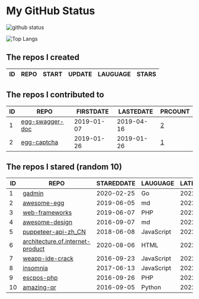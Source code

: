 # My GitHub Status

<img src="https://github-readme-stats-1.yihong0618.vercel.app/api?username=jc-lathander&show_icons=true&&&hide_title=true&count_private=true" alt="github status" />

![Top Langs](https://github-readme-stats-1.yihong0618.vercel.app/api/top-langs/?username=jc-lathander&layout=compact)

<!--START_SECTION:my_github-->
## The repos I created
| ID | REPO | START | UPDATE | LAUGUAGE | STARS |
|----|------|-------|--------|----------|-------|

## The repos I contributed to
| ID |                                REPO                                | FIRSTDATE  | LASTEDATE  |                                          PRCOUNT                                           |
|----|--------------------------------------------------------------------|------------|------------|--------------------------------------------------------------------------------------------|
|  1 | [egg-swagger-doc](https://github.com/Yanshijie-EL/egg-swagger-doc) | 2019-01-07 | 2019-04-16 | [2](https://github.com/Yanshijie-EL/egg-swagger-doc/pulls?q=is%3Apr+author%3Ajc-lathander) |
|  2 | [egg-captcha](https://github.com/Raoul1996/egg-captcha)            | 2019-01-26 | 2019-01-26 | [1](https://github.com/Raoul1996/egg-captcha/pulls?q=is%3Apr+author%3Ajc-lathander)        |

## The repos I stared (random 10)
| ID |                                                REPO                                                | STAREDDATE |  LAUGUAGE  | LATESTUPDATE |
|----|----------------------------------------------------------------------------------------------------|------------|------------|--------------|
|  1 | [gadmin](https://github.com/hailaz/gadmin)                                                         | 2020-02-25 | Go         | 2022-02-28   |
|  2 | [awesome-egg](https://github.com/eggjs/awesome-egg)                                                | 2019-06-05 | md         | 2022-03-10   |
|  3 | [web-frameworks](https://github.com/the-benchmarker/web-frameworks)                                | 2019-06-07 | PHP        | 2022-03-14   |
|  4 | [awesome-design](https://github.com/gztchan/awesome-design)                                        | 2016-09-07 | md         | 2022-03-14   |
|  5 | [puppeteer-api-zh_CN](https://github.com/zhaoqize/puppeteer-api-zh_CN)                             | 2018-06-08 | JavaScript | 2022-03-13   |
|  6 | [architecture.of.internet-product](https://github.com/davideuler/architecture.of.internet-product) | 2020-08-06 | HTML       | 2022-03-14   |
|  7 | [weapp-ide-crack](https://github.com/gavinkwoe/weapp-ide-crack)                                    | 2016-09-23 | JavaScript | 2022-03-08   |
|  8 | [insomnia](https://github.com/Kong/insomnia)                                                       | 2017-06-13 | JavaScript | 2022-03-14   |
|  9 | [escpos-php](https://github.com/mike42/escpos-php)                                                 | 2016-09-26 | PHP        | 2022-03-14   |
| 10 | [amazing-qr](https://github.com/x-hw/amazing-qr)                                                   | 2016-09-05 | Python     | 2022-03-14   |

<!--END_SECTION:my_github-->
